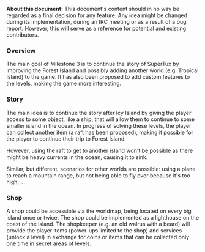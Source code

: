 **About this document:** This document's content should in no way be regarded
as a final decision for any feature. Any idea might be changed during its
implementation, during an IRC meeting or as a result of a bug report. However,
this will serve as a reference for potential and existing contributors.

### Overview

The main goal of Milestone 3 is to continue the story of SuperTux by improving
the Forest Island and possibly adding another world (e.g. Tropical Island) to
the game. It has also been proposed to add custom features to the levels, making
the game more interesting.

### Story

The main idea is to continue the story after Icy
Island by giving the player access to some object, like a ship, that will allow
them to continue to some smaller island in the ocean. In progress of solving
these levels, the player can collect another item (a raft has been proposed),
making it possible for the player to continue their trip to Forest Island.

However, using the raft to get to another island won't be possible as there
might be heavy currents in the ocean, causing it to sink.

Similar, but different, scenarios for other worlds are possible: using a plane
to reach a mountain range, but not being able to fly over because it's too
high, ...

### Shop

A shop could be accessible via the worldmap, being located on every big island
once or twice. The shop could be implemented as a lighthouse on the coast of the
island. The shopkeeper (e.g. an old walrus with a beard) will provide the player
items (power-ups limited to the shop) and services (unlock a level) in exchange
for coins or items that can be collected only one time in secret areas of levels.

